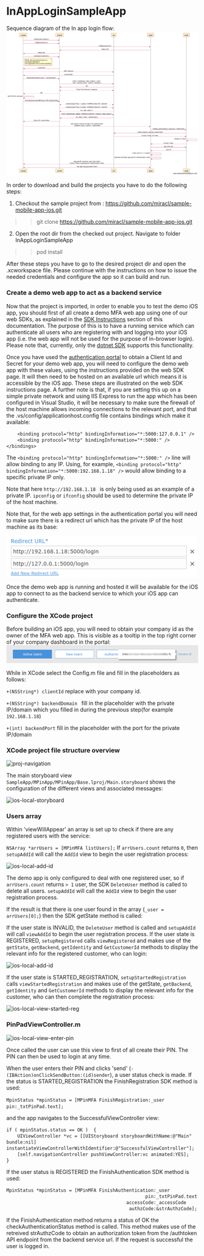 
# InAppLoginSampleApp

Sequence diagram of the In app login flow:
![InAppLoginFlow](Docs/InAppLogin.png)

In order to download and build the projects you have to do the following steps:
1. Checkout the sample project from : https://github.com/miracl/sample-mobile-app-ios.git
>> git clone https://github.com/miracl/sample-mobile-app-ios.git
2. Open the root dir from the checked out project. Navigate to folder InAppLoginSampleApp
>> pod install

After these steps you have to go to the desired project dir and open the .xcworkspace file. Please continue with the instructions on how to issue the needed credentials and configure the app so it can build and run.


### Create a demo web app to act as a backend service

Now that the project is imported, in order to enable you to test the demo iOS app, you should first of all create a demo MFA web app using one of our web SDKs, as explained in the [SDK Instructions](https://devdocs.trust.miracl.cloud/sdk-instructions/overview/) section of this documentation. The purpose of this is to have a running service which can authenticate all users who are registering with and logging into your iOS app (i.e. the web app will not be used for the purpose of in-browser login). Please note that, currently, only the [dotnet SDK](https://devdocs.trust.miracl.cloud/sdk-instructions/dotnet/) supports this functionality.

Once you have used the [authentication portal](https://trust.miracl.cloud/) to obtain a Client Id and Secret for your demo web app, you will need to configure the demo web app with these values, using the instructions provided on the web SDK page. It will then need to be hosted on an available url which means it is accessible by the iOS app. These steps are illustrated on the web SDK instructions page. A further note is that, if you are setting this up on a simple private network and using IIS Express to run the app which has been configured in Visual Studio, it will be necessary to make sure the firewall of the host machine allows incoming connections to the relevant port, and that the .vs/config/applicationhost.config file contains bindings which make it available:

```<bindings>
    <binding protocol="http" bindingInformation="*:5000:127.0.0.1" />
    <binding protocol="http" bindingInformation="*:5000:" />
</bindings>
```

The `<binding protocol="http" bindingInformation="*:5000:" />` line will allow binding to any IP. Using, for example, `<binding protocol="http" bindingInformation="*:5000:192.168.1.18" />` would allow binding to a specific private IP only.

Note that here `http://192.168.1.18 ` is only being used as an example of a private IP. `ipconfig` or `ifconfig` should be used to determine the private IP of the host machine.

Note that, for the web app settings in the authentication portal you will need to make sure there is a redirect url which has the private IP of the host machine as its base:

![redirect-url-private-ip](Docs/redirect-url-private-ip.png)

Once the demo web app is running and hosted it will be available for the iOS app to connect to as the backend service to which your iOS app can authenticate.

### Configure the XCode project

Before building an iOS app, you will need to obtain your company id as the owner of the MFA web app. This is visible as a tooltip in the top right corner of your company dashboard in the portal:
![view-co-id](Docs/view-co-id.png)

While in XCode select the Config.m file and fill in the placeholders as follows:

```+(NSString*) clientId``` replace with your company id.

```+(NSString*) backendDomain ``` fill in the placeholder with the private IP/domain which you filled in during the previous step(for example `192.168.1.18`)

```+(int) backendPort``` fill in the placeholder with the port for the private IP/domain

### XCode project file structure overview
![proj-navigation](Docs/proj-navigation.png)

The main storyboard view ```SampleApp/MPinApp/MPinApp/Base.lproj/Main.storyboard``` shows the configuration of the different views and associated messages:

![ios-local-storyboard](Docs/ios-local-storyboard.png)

### Users array

Within 'viewWillAppear' an array is set up to check if there are any registered users with the service:

```NSArray *arrUsers = [MPinMFA listUsers];```
If ```arrUsers.count``` returns `0`, then `setupAddId` will call the `AddId` view to begin the user registration process:

![ios-local-add-id](Docs/ios-local-add-id)

The demo app is only configured to deal with one registered user, so if `arrUsers.count` returns `> 1` user, the SDK `DeleteUser` method is called to delete all users. `setupAddId` will call the `AddId` view to begin the user registration process.

If the result is that there is one user found in the array (`_user = arrUsers[0];`) then the SDK getState method is called:

If the user state is INVALID, the `DeleteUser` method is called and `setupAddId` will call `viewAddId` to begin the user registration process.
If the user state is REGISTERED, `setupRegistered` calls `viewRegistered` and makes use of the `getState`, `getBackend`, `getIdentity` and `GetCustomerId` methods to display the relevant info for the registered customer, who can login:

![ios-local-add-id](Docs/ios-local-add-id.png)

If the user state is STARTED_REGISTRATION, `setupStartedRegistration` calls `viewStartedRegistration` and makes use of the getState, `getBackend`, `getIdentity` and `GetCustomerId` methods to display the relevant info for the customer, who can then complete the registration process:

![ios-local-view-started-reg](Docs/ios-local-view-started-reg.png)


### PinPadViewController.m

![ios-local-view-enter-pin](Docs/ios-local-view-enter-pin.png)

Once called the user can use this view to first of all create their PIN. The PIN can then be used to login at any time.

When the user enters their PIN and clicks 'send' (`- (IBAction)onClickSendButton:(id)sender`), a user status check is made. If the status is STARTED_REGISTRATION the FinishRegistration SDK method is used:

`MpinStatus *mpinStatus = [MPinMFA FinishRegistration:_user pin:_txtPinPad.text];`

and the app navigates to the SuccessfulViewController view:

```
if ( mpinStatus.status == OK )  {
    UIViewController *vc = [[UIStoryboard storyboardWithName:@"Main" bundle:nil] instantiateViewControllerWithIdentifier:@"SuccessfulViewController"];
    [self.navigationController pushViewController:vc animated:YES];
}
```

If the user status is REGISTERED the FinishAuthentication SDK method is used:

```
MpinStatus *mpinStatus = [MPinMFA FinishAuthentication:_user
                                                   pin:_txtPinPad.text
                                            accessCode:_accessCode
                                             authzCode:&strAuthzCode];
```

If the FinishAuthentication method returns a status of OK the checkAuthenticationStatus method is called. This method makes use of the retreived strAuthzCode to obtain an authorization token from the /authtoken API endpoint from the backend service url. If the request is successful the user is logged in.
